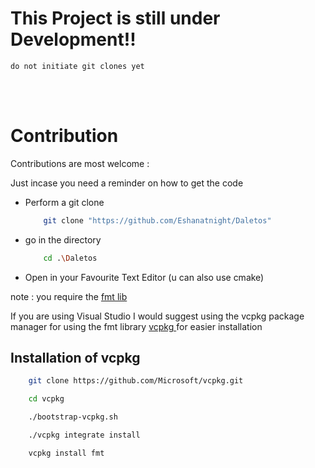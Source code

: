 # This Project is still under Development!!
    do not initiate git clones yet

</br>
</br>


# Contribution

Contributions are most welcome :

Just incase you need a reminder on how to get the code

- Perform a git clone

    ```sh
        git clone "https://github.com/Eshanatnight/Daletos"
    ```

- go in the directory

    ```sh
        cd .\Daletos
    ```

- Open in your Favourite Text Editor (u can also use cmake)

note : you require the <a href="https://github.com/fmtlib/fmt">fmt lib</a>
<p>If you are using Visual Studio I would suggest using the vcpkg package manager for using the fmt library
<a href="https://github.com/Microsoft/vcpkg"> vcpkg </a> for easier installation</p>

## Installation of vcpkg

```sh
    git clone https://github.com/Microsoft/vcpkg.git
```

```sh
    cd vcpkg
```

```sh
    ./bootstrap-vcpkg.sh
```

```sh
    ./vcpkg integrate install
```

```sh
    vcpkg install fmt
```